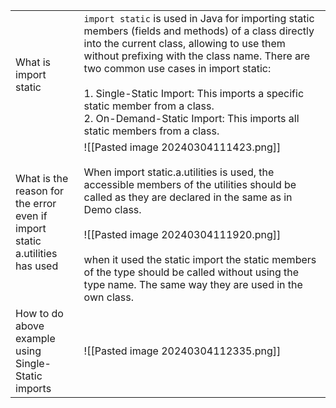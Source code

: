 
|                                                                                 |                                                                                                                                                                                                                                                                                                                                                                                                               |
| ------------------------------------------------------------------------------- | ------------------------------------------------------------------------------------------------------------------------------------------------------------------------------------------------------------------------------------------------------------------------------------------------------------------------------------------------------------------------------------------------------------- |
| What is import static                                                           | `import static` is used in Java for importing static members (fields and methods) of a class directly into the current class, allowing to use them without prefixing with the class name. There are two common use cases in import static:<br><br>1. Single-Static Import: This imports a specific static member from a class.<br>2. On-Demand-Static Import: This imports all static members from a class.   |
| What is the reason for the error even if <br>import static a.utilities has used | ![[Pasted image 20240304111423.png]]<br><br>When import static.a.utilities is used, the accessible members of the utilities should be called as they are declared in the same as in Demo class.<br><br>![[Pasted image 20240304111920.png]]<br><br>when it used the static import the static members of the type  should  be called without using the type name. The same way they are used in the own class. |
| How to do above example using <br>Single-Static imports                         | ![[Pasted image 20240304112335.png]]                                                                                                                                                                                                                                                                                                                                                                          |
